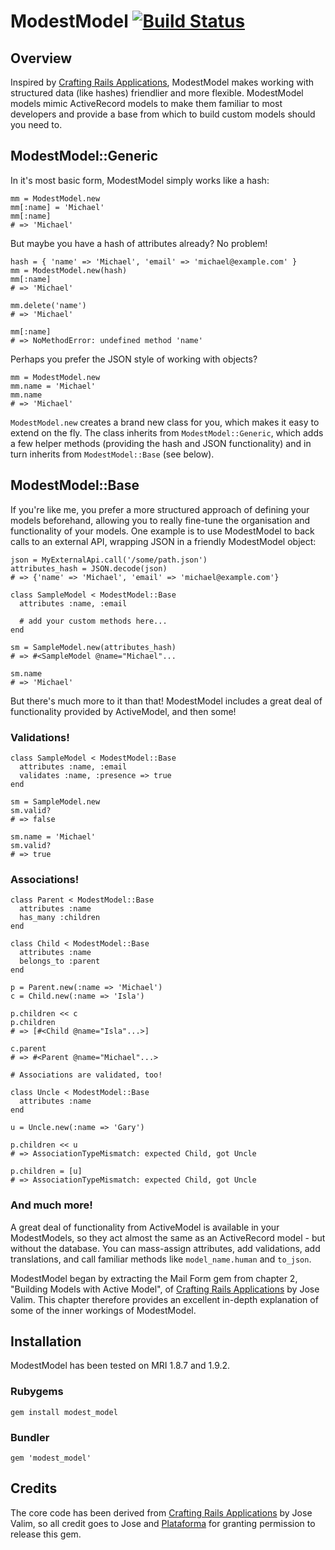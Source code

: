 # ModestModel [![Build Status](https://secure.travis-ci.org/6twenty/modest_model.png)](https://secure.travis-ci.org/6twenty/modest_model.png])

## Overview

Inspired by [Crafting Rails Applications](http://pragprog.com/book/jvrails/crafting-rails-applications), ModestModel makes working with structured data (like hashes) friendlier and more flexible. ModestModel models mimic ActiveRecord models to make them familiar to most developers and provide a base from which to build custom models should you need to.

## ModestModel::Generic

In it's most basic form, ModestModel simply works like a hash:

    mm = ModestModel.new
    mm[:name] = 'Michael'
    mm[:name]
    # => 'Michael'
    
But maybe you have a hash of attributes already? No problem!

    hash = { 'name' => 'Michael', 'email' => 'michael@example.com' }
    mm = ModestModel.new(hash)
    mm[:name]
    # => 'Michael'
    
    mm.delete('name')
    # => 'Michael'
    
    mm[:name]
    # => NoMethodError: undefined method 'name'
    
Perhaps you prefer the JSON style of working with objects?

    mm = ModestModel.new
    mm.name = 'Michael'
    mm.name
    # => 'Michael'
    
`ModestModel.new` creates a brand new class for you, which makes it easy to extend on the fly. The class inherits from `ModestModel::Generic`, which adds a few helper methods (providing the hash and JSON functionality) and in turn inherits from `ModestModel::Base` (see below).

## ModestModel::Base

If you're like me, you prefer a more structured approach of defining your models beforehand, allowing you to really fine-tune the organisation and functionality of your models. One example is to use ModestModel to back calls to an external API, wrapping JSON in a friendly ModestModel object:

    json = MyExternalApi.call('/some/path.json')
    attributes_hash = JSON.decode(json)
    # => {'name' => 'Michael', 'email' => 'michael@example.com'}

    class SampleModel < ModestModel::Base
      attributes :name, :email
      
      # add your custom methods here...
    end
    
    sm = SampleModel.new(attributes_hash)
    # => #<SampleModel @name="Michael"...
    
    sm.name
    # => 'Michael'
    
But there's much more to it than that! ModestModel includes a great deal of functionality provided by ActiveModel, and then some!

### Validations!

    class SampleModel < ModestModel::Base
      attributes :name, :email
      validates :name, :presence => true
    end
    
    sm = SampleModel.new
    sm.valid?
    # => false
    
    sm.name = 'Michael'
    sm.valid?
    # => true
    
### Associations!

    class Parent < ModestModel::Base
      attributes :name
      has_many :children
    end
    
    class Child < ModestModel::Base
      attributes :name
      belongs_to :parent
    end
    
    p = Parent.new(:name => 'Michael')
    c = Child.new(:name => 'Isla')
    
    p.children << c
    p.children
    # => [#<Child @name="Isla"...>]
    
    c.parent
    # => #<Parent @name="Michael"...>
    
    # Associations are validated, too!
    
    class Uncle < ModestModel::Base
      attributes :name
    end
    
    u = Uncle.new(:name => 'Gary')
    
    p.children << u
    # => AssociationTypeMismatch: expected Child, got Uncle
    
    p.children = [u]
    # => AssociationTypeMismatch: expected Child, got Uncle

### And much more!

A great deal of functionality from ActiveModel is available in your ModestModels, so they act almost the same as an ActiveRecord model - but without the database. You can mass-assign attributes, add validations, add translations, and call familiar methods like `model_name.human` and `to_json`.

ModestModel began by extracting the Mail Form gem from chapter 2, "Building Models with Active Model", of [Crafting Rails Applications](http://pragprog.com/book/jvrails/crafting-rails-applications) by Jose Valim. This chapter therefore provides an excellent in-depth explanation of some of the inner workings of ModestModel.
    
## Installation

ModestModel has been tested on MRI 1.8.7 and 1.9.2.

### Rubygems

    gem install modest_model
    
### Bundler

    gem 'modest_model'

## Credits

The core code has been derived from [Crafting Rails Applications](http://pragprog.com/book/jvrails/crafting-rails-applications) by Jose Valim, so all credit goes to Jose and [Plataforma](http://blog.plataformatec.com.br/) for granting permission to release this gem.